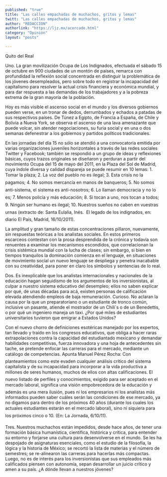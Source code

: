 ```yaml
---
published: "true"
title: "Las calles empachadas de muchachos, gritos y lemas"
twitt: "Las calles empachadas de muchachos, gritos y lemas"
author: "REDACCION"
authorlink: "https://ljz.mx/acercade.html"
category: "Opinión"
layout: "posts"

---
```



  Quito del Real



Uno. La gran movilización Ocupa de Los Indignados, efectuada el sábado 15 de octubre en 900 ciudades de un montón de países, remarca con profundidad la reflexión social concentrada en distinguir la problemática de los jóvenes desempleados, pero sobre todo en registrar la incapacidad del capitalismo para resolver la actual crisis financiera y económica mundial, y para dar respuesta a las demandas de los trabajadores y a la pobreza extrema de la gran mayoría de la población.  

  Hoy es más visible el ascenso social en el mundo y los diversos gobiernos pueden verse, en un tronar de dedos, derrumbados y echados a patadas de sus respectivos países. De Túnez a Egipto, de Francia a España, de Chile y Bolivia a Nueva York, se observa el ascenso de una lava amenazante que puede volcar, sin atender negociaciones, su furia social y en una o dos semanas defenestrar a los gobiernos y partidos políticos tradicionales.



  En las jornadas del día 15 no sólo se atendió a una convocatoria emitida por varias organizaciones juveniles horizontales a través de las redes sociales Twitter y Facebook; también se respondió a un grupo de ideas y reflexiones básicas, cuyos trazos originales se diseñaron y perduran a partir del movimiento Ocupa del 15 de mayo del 2011, en la Plaza del Sol de Madrid, cuya índole diversa y calidad dispareja se puede resumir en 10 lemas: 1. Tomar la plaza; 2. La voz del pueblo no es ilegal; 3. Esta crisis no la pagamos; 4. No somos mercancía en manos de banqueros; 5. No somos anti-sistema, el sistema es anti-nosotros; 6. Lo llaman democracia y no lo es; 7. Menos policía y más educación; 8. Si tocan a uno, nos tocan a todos; 9. Ningún ser humano es ilegal; 10. Nuestros sueños no caben en vuestras urnas (extracto de: Santa Eulalia, Inés.  El legado de los indignados, en: diario El País, Madrid, 16/10/2011).



  La amplitud y gran tamaño de estas concentraciones pillaron, nuevamente, sin respuestas teóricas a los analistas sociales. En estos primeros escarceos contestan con la prosa desprendida de la crónica y todavía son renuentes a examinar los mecanismos escondidos, que correlacionan la crisis sistémica mundial con la lucha de clases; sin embargo, si bien en tiempos tranquilos la dominación comienza en el lenguaje, en situaciones de movimiento social un nuevo lenguaje se despliega y penetra inacabable con su creatividad, para poner en claro los símbolos y sentencias de lo real.



  Dos. Es inexplicable que los analistas internacionales y nacionales de la educación hagan seguidismo de los argumentos de los inversionistas, al culpar a nuestro sistema educativo del desempleo; ellos no saben explicar por qué, de unas décadas para acá, existen personas de calificación elevada atendiendo empleos de baja remuneración. Curioso. No aclaran la causa por la que un preparatoriano o un estudiante de tronco común, inclusive un pasante, atiende el mostrador de un Chili´s o de un Benedettis, o por qué un ingeniero maneja un taxi. ¿Por qué miles de estudiantes universitarios tuvieron que emigrar a Estados Unidos?



  Con el nuevo chorro de definiciones esotéricas manejado por los expertos, tan llevado y traído en los congresos educativos, que obliga a hacer raras extrapolaciones contra la capacidad del estudiantado mexicano y demandar habilidades competitivas, fuerza innovadora y una hoja de antecedentes sin tache, se pretende enfocar las carreras para el mercado, mediante un catálogo de competencias. Apunta Manuel Pérez Rocha: Con planteamientos como este evaden cualquier análisis crítico del sistema capitalista y de su incapacidad para incorporar a la vida productiva a millones de seres humanos, muchos de ellos con altas calificaciones. El nuevo listado de perfiles y conocimientos, exigido para ser aceptado en el mercado laboral, significa una visión empobrecedora de la educación y además es una mera ilusión, pues ni los empresarios ni los analistas más informados pueden saber cuáles serán las condiciones de ese mercado, ya no digamos para dentro de los próximos 40 años (durante los cuales los actuales estudiantes estarán en el mercado laboral), sino ni siquiera para los próximos cinco o 10. (En: La Jornada, 6/10/11).



  Tres. Nuestros muchachos están impedidos, desde hace años, de tener una formación básica humanística, científica, histórica y crítica, para entender su entorno y forjarse una cultura para desenvolverse en el mundo. Se les ha despojado de asignaturas esenciales, como el estudio de la filosofía, la lógica y la historia de México; se recortó la lista de materias y el número de semestres; se re-alinearon las carreras para hacerlas más compactas. Luego, no es de interés para los inversionistas que sus empleados más calificados piensen con autonomía, sepan desarrollar un juicio crítico y amen a su país. ¿A dónde llevan a nuestros jóvenes?

